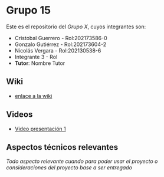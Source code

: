 
# Grupo 15

Este es el repositorio del *Grupo X*, cuyos integrantes son:

* Cristobal Guerrero    - Rol:202173586-0
* Gonzalo Gutiérrez     - Rol:202173604-2
* Nicolás Vergara       - Rol:202130538-6
* Integrante 3 - Rol
* **Tutor**: Nombre Tutor

## Wiki

 * [enlace a la wiki](https://github.com/Nachops/INF236P201G15/wiki)

## Videos

* [Video presentación 1](https://www.youtube.com/watch?v=y1Tg63zPfs4&ab_channel=GonzaloGutierrez)

## Aspectos técnicos relevantes

_Todo aspecto relevante cuando para poder usar el proyecto o consideraciones del proyecto base a ser entregado_

